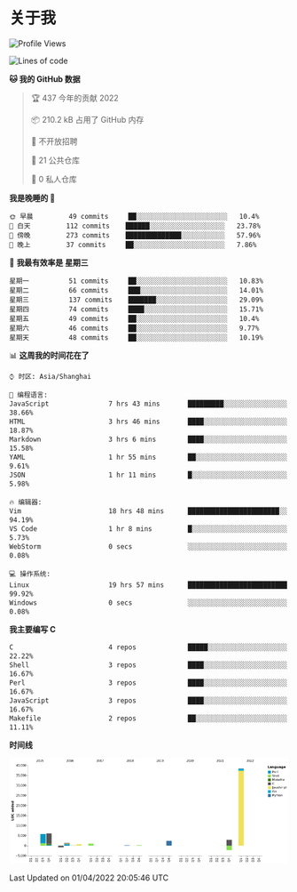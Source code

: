 # 关于我

<!--START_SECTION:waka-->
![Profile Views](http://img.shields.io/badge/%E4%B8%AA%E4%BA%BA%E5%B0%81%E9%9D%A2%E8%A7%82%E7%9C%8B%E6%AC%A1%E6%95%B0-26-blue)

![Lines of code](https://img.shields.io/badge/%E4%BB%8E%E3%80%8C%E4%BD%A0%E5%A5%BD%E4%B8%96%E7%95%8C%E3%80%8D%E6%88%91%E5%B7%B2%E7%BB%8F%E5%86%99%E4%BA%86-57%20Thousand%20%E8%A1%8C%E4%BB%A3%E7%A0%81-blue)

**🐱 我的 GitHub 数据** 

> 🏆 437 今年的贡献 2022
 > 
> 📦 210.2 kB 占用了 GitHub 内存 
 > 
> 🚫 不开放招聘
 > 
> 📜 21 公共仓库 
 > 
> 🔑 0 私人仓库  
 > 
**我是晚睡的 🦉** 

```text
🌞 早晨         49 commits     ██░░░░░░░░░░░░░░░░░░░░░░░   10.4% 
🌆 白天         112 commits    ██████░░░░░░░░░░░░░░░░░░░   23.78% 
🌃 傍晚         273 commits    ██████████████░░░░░░░░░░░   57.96% 
🌙 晚上         37 commits     ██░░░░░░░░░░░░░░░░░░░░░░░   7.86%

```
📅 **我最有效率是 星期三** 

```text
星期一          51 commits     ██░░░░░░░░░░░░░░░░░░░░░░░   10.83% 
星期二          66 commits     ███░░░░░░░░░░░░░░░░░░░░░░   14.01% 
星期三          137 commits    ███████░░░░░░░░░░░░░░░░░░   29.09% 
星期四          74 commits     ████░░░░░░░░░░░░░░░░░░░░░   15.71% 
星期五          49 commits     ██░░░░░░░░░░░░░░░░░░░░░░░   10.4% 
星期六          46 commits     ██░░░░░░░░░░░░░░░░░░░░░░░   9.77% 
星期天          48 commits     ██░░░░░░░░░░░░░░░░░░░░░░░   10.19%

```


📊 **这周我的时间花在了** 

```text
⌚︎ 时区: Asia/Shanghai

💬 编程语言: 
JavaScript               7 hrs 43 mins       █████████░░░░░░░░░░░░░░░░   38.66% 
HTML                     3 hrs 46 mins       ████░░░░░░░░░░░░░░░░░░░░░   18.87% 
Markdown                 3 hrs 6 mins        ████░░░░░░░░░░░░░░░░░░░░░   15.58% 
YAML                     1 hr 55 mins        ██░░░░░░░░░░░░░░░░░░░░░░░   9.61% 
JSON                     1 hr 11 mins        █░░░░░░░░░░░░░░░░░░░░░░░░   5.98%

🔥 编辑器: 
Vim                      18 hrs 48 mins      ███████████████████████░░   94.19% 
VS Code                  1 hr 8 mins         █░░░░░░░░░░░░░░░░░░░░░░░░   5.73% 
WebStorm                 0 secs              ░░░░░░░░░░░░░░░░░░░░░░░░░   0.08%

💻 操作系统: 
Linux                    19 hrs 57 mins      █████████████████████████   99.92% 
Windows                  0 secs              ░░░░░░░░░░░░░░░░░░░░░░░░░   0.08%

```

**我主要编写 C** 

```text
C                        4 repos             █████░░░░░░░░░░░░░░░░░░░░   22.22% 
Shell                    3 repos             ████░░░░░░░░░░░░░░░░░░░░░   16.67% 
Perl                     3 repos             ████░░░░░░░░░░░░░░░░░░░░░   16.67% 
JavaScript               3 repos             ████░░░░░░░░░░░░░░░░░░░░░   16.67% 
Makefile                 2 repos             ██░░░░░░░░░░░░░░░░░░░░░░░   11.11%

```


**时间线**

![Chart not found](https://raw.githubusercontent.com/Arondight/Arondight/master/charts/bar_graph.png) 


 Last Updated on 01/04/2022 20:05:46 UTC
<!--END_SECTION:waka-->
